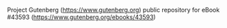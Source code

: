 Project Gutenberg (https://www.gutenberg.org) public repository for eBook #43593 (https://www.gutenberg.org/ebooks/43593)
